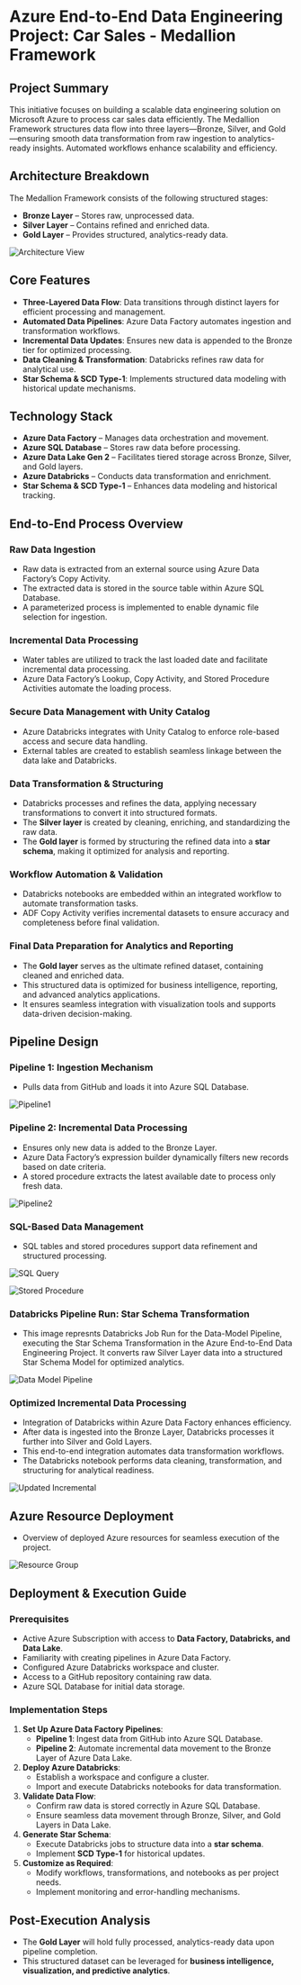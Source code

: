 # Azure End-to-End Data Engineering Project: Car Sales - Medallion Framework

## Project Summary
This initiative focuses on building a scalable data engineering solution on Microsoft Azure to process car sales data efficiently. The Medallion Framework structures data flow into three layers—Bronze, Silver, and Gold—ensuring smooth data transformation from raw ingestion to analytics-ready insights. Automated workflows enhance scalability and efficiency.

## Architecture Breakdown
The Medallion Framework consists of the following structured stages:

- **Bronze Layer** – Stores raw, unprocessed data.
- **Silver Layer** – Contains refined and enriched data.
- **Gold Layer** – Provides structured, analytics-ready data.

![Architecture View](https://github.com/Chirudc/End_to_End_Azure_Data_Engineering_Medallion_Architecture_Project/blob/main/Car%20Sales%20Azure%20Data%20Engineering%20Medallion%20Architecture%20Project/Images/Medallion%20Architecture.png)

## Core Features
- **Three-Layered Data Flow**: Data transitions through distinct layers for efficient processing and management.
- **Automated Data Pipelines**: Azure Data Factory automates ingestion and transformation workflows.
- **Incremental Data Updates**: Ensures new data is appended to the Bronze tier for optimized processing.
- **Data Cleaning & Transformation**: Databricks refines raw data for analytical use.
- **Star Schema & SCD Type-1**: Implements structured data modeling with historical update mechanisms.

## Technology Stack
- **Azure Data Factory** – Manages data orchestration and movement.
- **Azure SQL Database** – Stores raw data before processing.
- **Azure Data Lake Gen 2** – Facilitates tiered storage across Bronze, Silver, and Gold layers.
- **Azure Databricks** – Conducts data transformation and enrichment.
- **Star Schema & SCD Type-1** – Enhances data modeling and historical tracking.

## End-to-End Process Overview
### Raw Data Ingestion
- Raw data is extracted from an external source using Azure Data Factory’s Copy Activity.
- The extracted data is stored in the source table within Azure SQL Database.
- A parameterized process is implemented to enable dynamic file selection for ingestion.

### Incremental Data Processing
- Water tables are utilized to track the last loaded date and facilitate incremental data processing.
- Azure Data Factory’s Lookup, Copy Activity, and Stored Procedure Activities automate the loading process.

### Secure Data Management with Unity Catalog
- Azure Databricks integrates with Unity Catalog to enforce role-based access and secure data handling.
- External tables are created to establish seamless linkage between the data lake and Databricks.

### Data Transformation & Structuring
- Databricks processes and refines the data, applying necessary transformations to convert it into structured formats.
- The **Silver layer** is created by cleaning, enriching, and standardizing the raw data.
- The **Gold layer** is formed by structuring the refined data into a **star schema**, making it optimized for analysis and reporting.

### Workflow Automation & Validation
- Databricks notebooks are embedded within an integrated workflow to automate transformation tasks.
- ADF Copy Activity verifies incremental datasets to ensure accuracy and completeness before final validation.

### Final Data Preparation for Analytics and Reporting
- The **Gold layer** serves as the ultimate refined dataset, containing cleaned and enriched data.
- This structured data is optimized for business intelligence, reporting, and advanced analytics applications.
- It ensures seamless integration with visualization tools and supports data-driven decision-making.

## Pipeline Design
### Pipeline 1: Ingestion Mechanism
- Pulls data from GitHub and loads it into Azure SQL Database.

![Pipeline1](https://github.com/Chirudc/End_to_End_Azure_Data_Engineering_Medallion_Architecture_Project/blob/main/Car%20Sales%20Azure%20Data%20Engineering%20Medallion%20Architecture%20Project/Images/Pipeline1.png)

### Pipeline 2: Incremental Data Processing
- Ensures only new data is added to the Bronze Layer.
- Azure Data Factory’s expression builder dynamically filters new records based on date criteria.
- A stored procedure extracts the latest available date to process only fresh data.

![Pipeline2](https://github.com/Chirudc/End_to_End_Azure_Data_Engineering_Medallion_Architecture_Project/blob/main/Car%20Sales%20Azure%20Data%20Engineering%20Medallion%20Architecture%20Project/Images/Pipeline2.png)


### SQL-Based Data Management
- SQL tables and stored procedures support data refinement and structured processing.

![SQL Query](https://github.com/Chirudc/End_to_End_Azure_Data_Engineering_Medallion_Architecture_Project/blob/main/Car%20Sales%20Azure%20Data%20Engineering%20Medallion%20Architecture%20Project/Images/SQL%20Query.png)

![Stored Procedure](https://github.com/Chirudc/End_to_End_Azure_Data_Engineering_Medallion_Architecture_Project/blob/main/Car%20Sales%20Azure%20Data%20Engineering%20Medallion%20Architecture%20Project/Images/Stored%20Procedure.png)

### Databricks Pipeline Run: Star Schema Transformation
- This image represnts Databricks Job Run for the Data-Model Pipeline, executing the Star Schema Transformation in the Azure End-to-End Data Engineering Project. It converts raw Silver Layer data into a structured Star Schema Model for optimized analytics.

![Data Model Pipeline](https://github.com/Chirudc/End_to_End_Azure_Data_Engineering_Medallion_Architecture_Project/blob/main/Car%20Sales%20Azure%20Data%20Engineering%20Medallion%20Architecture%20Project/Images/Data%20Modeling.png)

### Optimized Incremental Data Processing
- Integration of Databricks within Azure Data Factory enhances efficiency.
- After data is ingested into the Bronze Layer, Databricks processes it further into Silver and Gold Layers.
- This end-to-end integration automates data transformation workflows.
- The Databricks notebook performs data cleaning, transformation, and structuring for analytical readiness.

![Updated Incremental](https://github.com/Chirudc/End_to_End_Azure_Data_Engineering_Medallion_Architecture_Project/blob/main/Car%20Sales%20Azure%20Data%20Engineering%20Medallion%20Architecture%20Project/Images/Optimized_Incremental_Loading.png)

## Azure Resource Deployment
- Overview of deployed Azure resources for seamless execution of the project.

![Resource Group](https://github.com/Chirudc/End_to_End_Azure_Data_Engineering_Medallion_Architecture_Project/blob/main/Car%20Sales%20Azure%20Data%20Engineering%20Medallion%20Architecture%20Project/Images/Resource%20Group.png)

## Deployment & Execution Guide
### Prerequisites
- Active Azure Subscription with access to **Data Factory, Databricks, and Data Lake**.
- Familiarity with creating pipelines in Azure Data Factory.
- Configured Azure Databricks workspace and cluster.
- Access to a GitHub repository containing raw data.
- Azure SQL Database for initial data storage.

### Implementation Steps
1. **Set Up Azure Data Factory Pipelines**:  
   - **Pipeline 1**: Ingest data from GitHub into Azure SQL Database.  
   - **Pipeline 2**: Automate incremental data movement to the Bronze Layer of Azure Data Lake.
2. **Deploy Azure Databricks**:  
   - Establish a workspace and configure a cluster.  
   - Import and execute Databricks notebooks for data transformation.
3. **Validate Data Flow**:  
   - Confirm raw data is stored correctly in Azure SQL Database.  
   - Ensure seamless data movement through Bronze, Silver, and Gold Layers in Data Lake.
4. **Generate Star Schema**:  
   - Execute Databricks jobs to structure data into a **star schema**.  
   - Implement **SCD Type-1** for historical updates.
5. **Customize as Required**:  
   - Modify workflows, transformations, and notebooks as per project needs.  
   - Implement monitoring and error-handling mechanisms.

## Post-Execution Analysis
- The **Gold Layer** will hold fully processed, analytics-ready data upon pipeline completion.
- This structured dataset can be leveraged for **business intelligence, visualization, and predictive analytics**.
